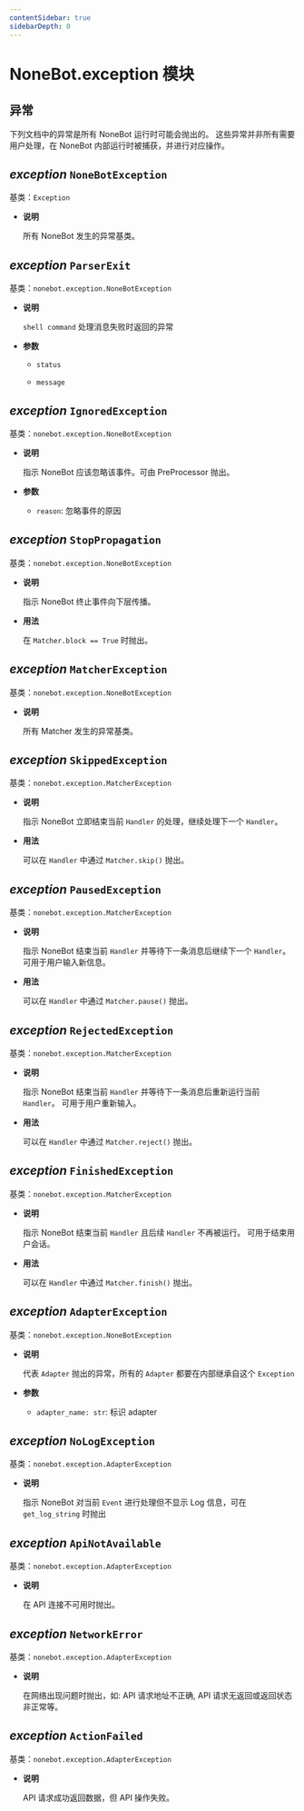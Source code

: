```yaml
---
contentSidebar: true
sidebarDepth: 0
---
```


# NoneBot.exception 模块

## 异常

下列文档中的异常是所有 NoneBot 运行时可能会抛出的。
这些异常并非所有需要用户处理，在 NoneBot 内部运行时被捕获，并进行对应操作。


## _exception_ `NoneBotException`

基类：`Exception`


* **说明**

    所有 NoneBot 发生的异常基类。



## _exception_ `ParserExit`

基类：`nonebot.exception.NoneBotException`


* **说明**

    `shell command` 处理消息失败时返回的异常



* **参数**

    
    * `status`


    * `message`



## _exception_ `IgnoredException`

基类：`nonebot.exception.NoneBotException`


* **说明**

    指示 NoneBot 应该忽略该事件。可由 PreProcessor 抛出。



* **参数**

    
    * `reason`: 忽略事件的原因



## _exception_ `StopPropagation`

基类：`nonebot.exception.NoneBotException`


* **说明**

    指示 NoneBot 终止事件向下层传播。



* **用法**

    在 `Matcher.block == True` 时抛出。



## _exception_ `MatcherException`

基类：`nonebot.exception.NoneBotException`


* **说明**

    所有 Matcher 发生的异常基类。



## _exception_ `SkippedException`

基类：`nonebot.exception.MatcherException`


* **说明**

    指示 NoneBot 立即结束当前 `Handler` 的处理，继续处理下一个 `Handler`。



* **用法**

    可以在 `Handler` 中通过 `Matcher.skip()` 抛出。



## _exception_ `PausedException`

基类：`nonebot.exception.MatcherException`


* **说明**

    指示 NoneBot 结束当前 `Handler` 并等待下一条消息后继续下一个 `Handler`。
    可用于用户输入新信息。



* **用法**

    可以在 `Handler` 中通过 `Matcher.pause()` 抛出。



## _exception_ `RejectedException`

基类：`nonebot.exception.MatcherException`


* **说明**

    指示 NoneBot 结束当前 `Handler` 并等待下一条消息后重新运行当前 `Handler`。
    可用于用户重新输入。



* **用法**

    可以在 `Handler` 中通过 `Matcher.reject()` 抛出。



## _exception_ `FinishedException`

基类：`nonebot.exception.MatcherException`


* **说明**

    指示 NoneBot 结束当前 `Handler` 且后续 `Handler` 不再被运行。
    可用于结束用户会话。



* **用法**

    可以在 `Handler` 中通过 `Matcher.finish()` 抛出。



## _exception_ `AdapterException`

基类：`nonebot.exception.NoneBotException`


* **说明**

    代表 `Adapter` 抛出的异常，所有的 `Adapter` 都要在内部继承自这个 `Exception`



* **参数**

    
    * `adapter_name: str`: 标识 adapter



## _exception_ `NoLogException`

基类：`nonebot.exception.AdapterException`


* **说明**

    指示 NoneBot 对当前 `Event` 进行处理但不显示 Log 信息，可在 `get_log_string` 时抛出



## _exception_ `ApiNotAvailable`

基类：`nonebot.exception.AdapterException`


* **说明**

    在 API 连接不可用时抛出。



## _exception_ `NetworkError`

基类：`nonebot.exception.AdapterException`


* **说明**

    在网络出现问题时抛出，如: API 请求地址不正确, API 请求无返回或返回状态非正常等。



## _exception_ `ActionFailed`

基类：`nonebot.exception.AdapterException`


* **说明**

    API 请求成功返回数据，但 API 操作失败。
